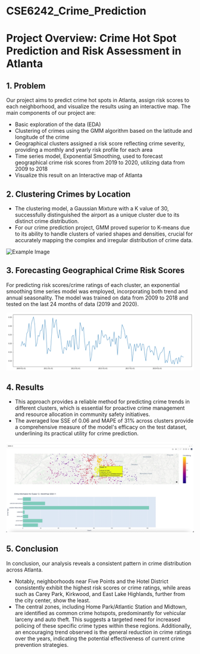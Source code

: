 # CSE6242_Crime_Prediction

# Project Overview: Crime Hot Spot Prediction and Risk Assessment in Atlanta

## 1. Problem
Our project aims to predict crime hot spots in Atlanta, assign risk scores to each neighborhood, and visualize the results using an interactive map. The main components of our project are:
- Basic exploration of the data (EDA)
- Clustering of crimes using the GMM algorithm based on the latitude and longitude of the crime
- Geographical clusters assigned a risk score reflecting crime severity, providing a monthly and yearly risk profile for each area
- Time series model, Exponential Smoothing, used to forecast geographical crime risk scores from 2019 to 2020, utilizing data from 2009 to 2018
- Visualize this result on an Interactive map of Atlanta

## 2. Clustering Crimes by Location
- The clustering model, a Gaussian Mixture with a K value of 30, successfully distinguished the airport as a unique cluster due to its distinct crime distribution.
- For our crime prediction project, GMM proved superior to K-means due to its ability to handle clusters of varied shapes and densities, crucial for accurately mapping the complex and irregular distribution of crime data.

![Example Image](https://github.com/karan2909/CSE6242_Crime_Prediction/tree/main/Images/Clustering_.png)


## 3. Forecasting Geographical Crime Risk Scores
For predicting risk scores/crime ratings of each cluster, an exponential smoothing time series model was employed, incorporating both trend and annual seasonality. The model was trained on data from 2009 to 2018 and tested on the last 24 months of data (2019 and 2020).

![Example Image](https://github.com/karan2909/CSE6242_Crime_Prediction/blob/main/Images/Risk_Score_Cluster_29.png)


## 4. Results
- This approach provides a reliable method for predicting crime trends in different clusters, which is essential for proactive crime management and resource allocation in community safety initiatives.
- The averaged low SSE of 0.06 and MAPE of 31% across clusters provide a comprehensive measure of the model's efficacy on the test dataset, underlining its practical utility for crime prediction.

![Example Image](https://github.com/karan2909/CSE6242_Crime_Prediction/blob/main/Images/vis3.jpeg)

## 5. Conclusion
In conclusion, our analysis reveals a consistent pattern in crime distribution across Atlanta.
- Notably, neighborhoods near Five Points and the Hotel District consistently exhibit the highest risk scores or crime ratings, while areas such as Carey Park, Kirkwood, and East Lake Highlands, further from the city center, show the least.
- The central zones, including Home Park/Atlantic Station and Midtown, are identified as common crime hotspots, predominantly for vehicular larceny and auto theft. This suggests a targeted need for increased policing of these specific crime types within these regions. Additionally, an encouraging trend observed is the general reduction in crime ratings over the years, indicating the potential effectiveness of current crime prevention strategies.
